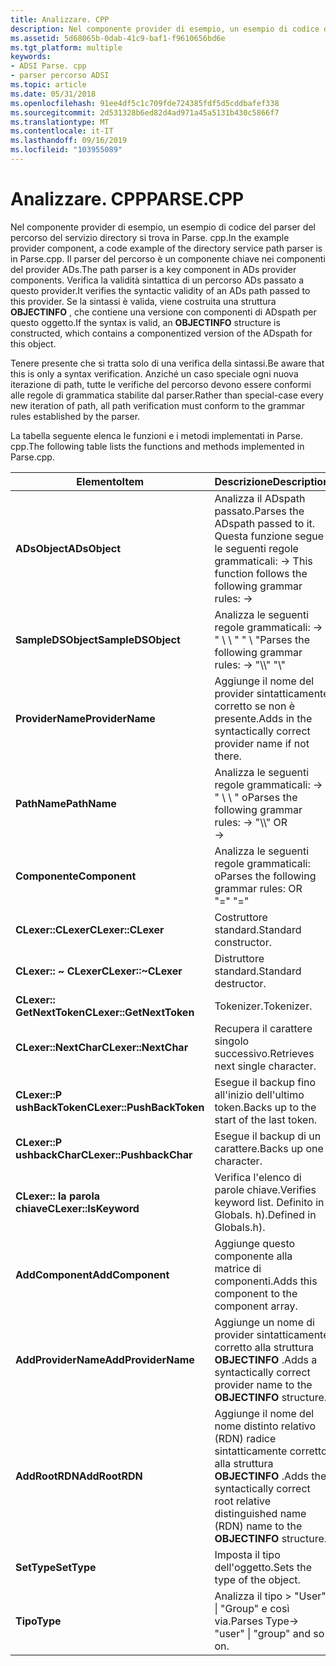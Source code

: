 ```yaml
---
title: Analizzare. CPP
description: Nel componente provider di esempio, un esempio di codice del parser del percorso del servizio directory si trova in Parse. cpp.
ms.assetid: 5d68065b-0dab-41c9-baf1-f9610656bd6e
ms.tgt_platform: multiple
keywords:
- ADSI Parse. cpp
- parser percorso ADSI
ms.topic: article
ms.date: 05/31/2018
ms.openlocfilehash: 91ee4df5c1c709fde724385fdf5d5cddbafef338
ms.sourcegitcommit: 2d531328b6ed82d4ad971a45a5131b430c5866f7
ms.translationtype: MT
ms.contentlocale: it-IT
ms.lasthandoff: 09/16/2019
ms.locfileid: "103955089"
---
```

# <a name="parsecpp"></a><span data-ttu-id="de69c-105">Analizzare. CPP</span><span class="sxs-lookup"><span data-stu-id="de69c-105">PARSE.CPP</span></span>

<span data-ttu-id="de69c-106">Nel componente provider di esempio, un esempio di codice del parser del percorso del servizio directory si trova in Parse. cpp.</span><span class="sxs-lookup"><span data-stu-id="de69c-106">In the example provider component, a code example of the directory service path parser is in Parse.cpp.</span></span> <span data-ttu-id="de69c-107">Il parser del percorso è un componente chiave nei componenti del provider ADs.</span><span class="sxs-lookup"><span data-stu-id="de69c-107">The path parser is a key component in ADs provider components.</span></span> <span data-ttu-id="de69c-108">Verifica la validità sintattica di un percorso ADs passato a questo provider.</span><span class="sxs-lookup"><span data-stu-id="de69c-108">It verifies the syntactic validity of an ADs path passed to this provider.</span></span> <span data-ttu-id="de69c-109">Se la sintassi è valida, viene costruita una struttura **OBJECTINFO** , che contiene una versione con componenti di ADspath per questo oggetto.</span><span class="sxs-lookup"><span data-stu-id="de69c-109">If the syntax is valid, an **OBJECTINFO** structure is constructed, which contains a componentized version of the ADspath for this object.</span></span>

<span data-ttu-id="de69c-110">Tenere presente che si tratta solo di una verifica della sintassi.</span><span class="sxs-lookup"><span data-stu-id="de69c-110">Be aware that this is only a syntax verification.</span></span> <span data-ttu-id="de69c-111">Anziché un caso speciale ogni nuova iterazione di path, tutte le verifiche del percorso devono essere conformi alle regole di grammatica stabilite dal parser.</span><span class="sxs-lookup"><span data-stu-id="de69c-111">Rather than special-case every new iteration of path, all path verification must conform to the grammar rules established by the parser.</span></span>

<span data-ttu-id="de69c-112">La tabella seguente elenca le funzioni e i metodi implementati in Parse. cpp.</span><span class="sxs-lookup"><span data-stu-id="de69c-112">The following table lists the functions and methods implemented in Parse.cpp.</span></span>



| <span data-ttu-id="de69c-113">Elemento</span><span class="sxs-lookup"><span data-stu-id="de69c-113">Item</span></span>                      | <span data-ttu-id="de69c-114">Descrizione</span><span class="sxs-lookup"><span data-stu-id="de69c-114">Description</span></span>                                                                                                                                                            |
|---------------------------|------------------------------------------------------------------------------------------------------------------------------------------------------------------------|
| <span data-ttu-id="de69c-115">**ADsObject**</span><span class="sxs-lookup"><span data-stu-id="de69c-115">**ADsObject**</span></span>             | <span data-ttu-id="de69c-116">Analizza il ADspath passato.</span><span class="sxs-lookup"><span data-stu-id="de69c-116">Parses the ADspath passed to it.</span></span> <span data-ttu-id="de69c-117">Questa funzione segue le seguenti regole grammaticali: <ADsObject>  ->  <ProviderName><SampleDSObject></span><span class="sxs-lookup"><span data-stu-id="de69c-117">This function follows the following grammar rules: <ADsObject> -> <ProviderName> <SampleDSObject></span></span><br/>     |
| <span data-ttu-id="de69c-118">**SampleDSObject**</span><span class="sxs-lookup"><span data-stu-id="de69c-118">**SampleDSObject**</span></span>        | <span data-ttu-id="de69c-119">Analizza le seguenti regole grammaticali: <SampleDSObject> -> " \\ \\ " <identifier> " \\ "<Pathname></span><span class="sxs-lookup"><span data-stu-id="de69c-119">Parses the following grammar rules: <SampleDSObject> -> "\\\\" <identifier> "\\" <Pathname></span></span><br/>                                            |
| <span data-ttu-id="de69c-120">**ProviderName**</span><span class="sxs-lookup"><span data-stu-id="de69c-120">**ProviderName**</span></span>          | <span data-ttu-id="de69c-121">Aggiunge il nome del provider sintatticamente corretto se non è presente.</span><span class="sxs-lookup"><span data-stu-id="de69c-121">Adds in the syntactically correct provider name if not there.</span></span>                                                                                                          |
| <span data-ttu-id="de69c-122">**PathName**</span><span class="sxs-lookup"><span data-stu-id="de69c-122">**PathName**</span></span>              | <span data-ttu-id="de69c-123">Analizza le seguenti regole grammaticali: <Pathname>  ->  <Component> " \\ \\ " <Pathname> o</span><span class="sxs-lookup"><span data-stu-id="de69c-123">Parses the following grammar rules: <Pathname> -> <Component> "\\\\" <Pathname> OR</span></span><br/> <Pathname> -> <Component><br/> |
| <span data-ttu-id="de69c-124">**Componente**</span><span class="sxs-lookup"><span data-stu-id="de69c-124">**Component**</span></span>             | <span data-ttu-id="de69c-125">Analizza le seguenti regole grammaticali: <Identifier> o</span><span class="sxs-lookup"><span data-stu-id="de69c-125">Parses the following grammar rules: <Identifier> OR</span></span><br/> <span data-ttu-id="de69c-126"><Identifier> "=" <Identifier></span><span class="sxs-lookup"><span data-stu-id="de69c-126"><Identifier> "=" <Identifier></span></span><br/>                                              |
| <span data-ttu-id="de69c-127">**CLexer::CLexer**</span><span class="sxs-lookup"><span data-stu-id="de69c-127">**CLexer::CLexer**</span></span>        | <span data-ttu-id="de69c-128">Costruttore standard.</span><span class="sxs-lookup"><span data-stu-id="de69c-128">Standard constructor.</span></span>                                                                                                                                                  |
| <span data-ttu-id="de69c-129">**CLexer:: ~ CLexer**</span><span class="sxs-lookup"><span data-stu-id="de69c-129">**CLexer::~CLexer**</span></span>       | <span data-ttu-id="de69c-130">Distruttore standard.</span><span class="sxs-lookup"><span data-stu-id="de69c-130">Standard destructor.</span></span>                                                                                                                                                   |
| <span data-ttu-id="de69c-131">**CLexer:: GetNextToken**</span><span class="sxs-lookup"><span data-stu-id="de69c-131">**CLexer::GetNextToken**</span></span>  | <span data-ttu-id="de69c-132">Tokenizer.</span><span class="sxs-lookup"><span data-stu-id="de69c-132">Tokenizer.</span></span>                                                                                                                                                             |
| <span data-ttu-id="de69c-133">**CLexer::NextChar**</span><span class="sxs-lookup"><span data-stu-id="de69c-133">**CLexer::NextChar**</span></span>      | <span data-ttu-id="de69c-134">Recupera il carattere singolo successivo.</span><span class="sxs-lookup"><span data-stu-id="de69c-134">Retrieves next single character.</span></span>                                                                                                                                       |
| <span data-ttu-id="de69c-135">**CLexer::P ushBackToken**</span><span class="sxs-lookup"><span data-stu-id="de69c-135">**CLexer::PushBackToken**</span></span> | <span data-ttu-id="de69c-136">Esegue il backup fino all'inizio dell'ultimo token.</span><span class="sxs-lookup"><span data-stu-id="de69c-136">Backs up to the start of the last token.</span></span>                                                                                                                               |
| <span data-ttu-id="de69c-137">**CLexer::P ushbackChar**</span><span class="sxs-lookup"><span data-stu-id="de69c-137">**CLexer::PushbackChar**</span></span>  | <span data-ttu-id="de69c-138">Esegue il backup di un carattere.</span><span class="sxs-lookup"><span data-stu-id="de69c-138">Backs up one character.</span></span>                                                                                                                                                |
| <span data-ttu-id="de69c-139">**CLexer:: la parola chiave**</span><span class="sxs-lookup"><span data-stu-id="de69c-139">**CLexer::IsKeyword**</span></span>     | <span data-ttu-id="de69c-140">Verifica l'elenco di parole chiave.</span><span class="sxs-lookup"><span data-stu-id="de69c-140">Verifies keyword list.</span></span> <span data-ttu-id="de69c-141">Definito in Globals. h).</span><span class="sxs-lookup"><span data-stu-id="de69c-141">Defined in Globals.h).</span></span>                                                                                                                          |
| <span data-ttu-id="de69c-142">**AddComponent**</span><span class="sxs-lookup"><span data-stu-id="de69c-142">**AddComponent**</span></span>          | <span data-ttu-id="de69c-143">Aggiunge questo componente alla matrice di componenti.</span><span class="sxs-lookup"><span data-stu-id="de69c-143">Adds this component to the component array.</span></span>                                                                                                                            |
| <span data-ttu-id="de69c-144">**AddProviderName**</span><span class="sxs-lookup"><span data-stu-id="de69c-144">**AddProviderName**</span></span>       | <span data-ttu-id="de69c-145">Aggiunge un nome di provider sintatticamente corretto alla struttura **OBJECTINFO** .</span><span class="sxs-lookup"><span data-stu-id="de69c-145">Adds a syntactically correct provider name to the **OBJECTINFO** structure.</span></span>                                                                                            |
| <span data-ttu-id="de69c-146">**AddRootRDN**</span><span class="sxs-lookup"><span data-stu-id="de69c-146">**AddRootRDN**</span></span>            | <span data-ttu-id="de69c-147">Aggiunge il nome del nome distinto relativo (RDN) radice sintatticamente corretto alla struttura **OBJECTINFO** .</span><span class="sxs-lookup"><span data-stu-id="de69c-147">Adds the syntactically correct root relative distinguished name (RDN) name to the **OBJECTINFO** structure.</span></span>                                                            |
| <span data-ttu-id="de69c-148">**SetType**</span><span class="sxs-lookup"><span data-stu-id="de69c-148">**SetType**</span></span>               | <span data-ttu-id="de69c-149">Imposta il tipo dell'oggetto.</span><span class="sxs-lookup"><span data-stu-id="de69c-149">Sets the type of the object.</span></span>                                                                                                                                           |
| <span data-ttu-id="de69c-150">**Tipo**</span><span class="sxs-lookup"><span data-stu-id="de69c-150">**Type**</span></span>                  | <span data-ttu-id="de69c-151">Analizza il tipo > "User" \| "Group" e così via.</span><span class="sxs-lookup"><span data-stu-id="de69c-151">Parses Type-> "user" \| "group" and so on.</span></span>                                                                                                                          |



 

 

 






